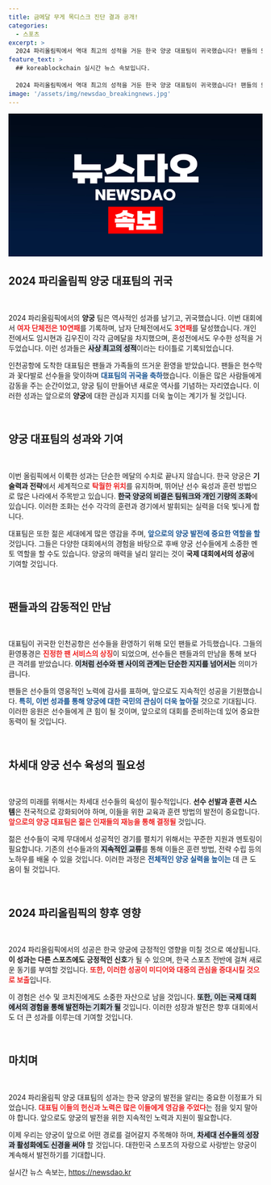 ```yaml
---
title: 금메달 무게 목디스크 진단 결과 공개!
categories:
  - 스포츠
excerpt: >
  2024 파리올림픽에서 역대 최고의 성적을 거둔 한국 양궁 대표팀이 귀국했습니다! 팬들의 뜨거운 환영 속, 7개의 메달을 품에 안고 돌아온 그들의 이야기를 영상으로 확인하세요!
feature_text: >
  ## koreablockchain 실시간 뉴스 속보입니다.

  2024 파리올림픽에서 역대 최고의 성적을 거둔 한국 양궁 대표팀이 귀국했습니다! 팬들의 뜨거운 환영 속, 7개의 메달을 품에 안고 돌아온 그들의 이야기를 영상으로 확인하세요!
image: '/assets/img/newsdao_breakingnews.jpg'
---
```


<p><img src="/assets/img/newsdao_breakingnews.jpg" alt="koreablockchain 속보" /></p>

<h2 data-ke-size="size26">2024 파리올림픽 양궁 대표팀의 귀국</h2>

<p data-ke-size="size16">&nbsp;</p>

<p>2024 파리올림픽에서의 <b>양궁</b> 팀은 역사적인 성과를 남기고, 귀국했습니다. 이번 대회에서 <b><span style="color: #ee2323;">여자 단체전은 10연패</span></b>를 기록하며, 남자 단체전에서도 <b><span style="color: #ee2323;">3연패</span></b>를 달성했습니다. 개인전에서도 임시현과 김우진이 각각 금메달을 차지했으며, 혼성전에서도 우수한 성적을 거두었습니다. 이런 성과들은 <b><span style="background-color: #21538527;">사상 최고의 성적</span></b>이라는 타이틀로 기록되었습니다.</p>

<p>인천공항에 도착한 대표팀은 팬들과 가족들의 뜨거운 환영을 받았습니다. 팬들은 현수막과 꽃다발로 선수들을 맞이하며 <b><span style="color: #1a5490;">대표팀의 귀국을 축하</span></b>했습니다. 이들은 많은 사람들에게 감동을 주는 순간이었고, 양궁 팀이 만들어낸 새로운 역사를 기념하는 자리였습니다. 이러한 성과는 앞으로의 <b>양궁</b>에 대한 관심과 지지를 더욱 높이는 계기가 될 것입니다.</p>

<p data-ke-size="size16">&nbsp;</p>

<h2 data-ke-size="size26">양궁 대표팀의 성과와 기여</h2>

<p data-ke-size="size16">&nbsp;</p>

<p>이번 올림픽에서 이룩한 성과는 단순한 메달의 수치로 끝나지 않습니다. 한국 양궁은 <b>기술력과 전략</b>에서 세계적으로 <b><span style="color: #ee2323;">탁월한 위치</span></b>를 유지하며, 뛰어난 선수 육성과 훈련 방법으로 많은 나라에서 주목받고 있습니다. <b><span style="background-color: #21538527;">한국 양궁의 비결은 팀워크와 개인 기량의 조화</span></b>에 있습니다. 이러한 조화는 선수 각각의 훈련과 경기에서 발휘되는 실력을 더욱 빛나게 합니다.</p>

<p>대표팀은 또한 젊은 세대에게 많은 영감을 주며, <b><span style="color: #1a5490;">앞으로의 양궁 발전에 중요한 역할을 할</span></b> 것입니다. 그들은 다양한 대회에서의 경험을 바탕으로 후배 양궁 선수들에게 소중한 멘토 역할을 할 수도 있습니다. 양궁의 매력을 널리 알리는 것이 <b>국제 대회에서의 성공</b>에 기여할 것입니다.</p>

<p data-ke-size="size16">&nbsp;</p>

<h2 data-ke-size="size26">팬들과의 감동적인 만남</h2>

<p data-ke-size="size16">&nbsp;</p>

<p>대표팀이 귀국한 인천공항은 선수들을 환영하기 위해 모인 팬들로 가득했습니다. 그들의 환영풍경은 <b><span style="color: #ee2323;">진정한 팬 서비스의 상징</span></b>이 되었으며, 선수들은 팬들과의 만남을 통해 보다 큰 격려를 받았습니다. <b><span style="background-color: #21538527;">이처럼 선수와 팬 사이의 관계는 단순한 지지를 넘어서는</span></b> 의미가 큽니다.</p>

<p>팬들은 선수들의 영웅적인 노력에 감사를 표하며, 앞으로도 지속적인 성공을 기원했습니다. <b><span style="color: #1a5490;">특히, 이번 성과를 통해 양궁에 대한 국민의 관심이 더욱 높아질</span></b> 것으로 기대됩니다. 이러한 응원은 선수들에게 큰 힘이 될 것이며, 앞으로의 대회를 준비하는데 있어 중요한 동력이 될 것입니다.</p>

<p data-ke-size="size16">&nbsp;</p>

<h2 data-ke-size="size26">차세대 양궁 선수 육성의 필요성</h2>

<p data-ke-size="size16">&nbsp;</p>

<p>양궁의 미래를 위해서는 차세대 선수들의 육성이 필수적입니다. <b>선수 선발과 훈련 시스템</b>은 전국적으로 강화되어야 하며, 이들을 위한 교육과 훈련 방법의 발전이 중요합니다. <b><span style="color: #ee2323;">앞으로의 양궁 대표팀은 젊은 인재들의 재능을 통해 결정될</span></b> 것입니다.</p>

<p>젊은 선수들이 국제 무대에서 성공적인 경기를 펼치기 위해서는 꾸준한 지원과 멘토링이 필요합니다. 기존의 선수들과의 <b><span style="background-color: #21538527;">지속적인 교류</span></b>를 통해 이들은 훈련 방법, 전략 수립 등의 노하우를 배울 수 있을 것입니다. 이러한 과정은 <b><span style="color: #1a5490;">전체적인 양궁 실력을 높이는</span></b> 데 큰 도움이 될 것입니다.</p>

<p data-ke-size="size16">&nbsp;</p>

<h2 data-ke-size="size26">2024 파리올림픽의 향후 영향</h2>

<p data-ke-size="size16">&nbsp;</p>

<p>2024 파리올림픽에서의 성공은 한국 양궁에 긍정적인 영향을 미칠 것으로 예상됩니다. <b>이 성과는 다른 스포츠에도 긍정적인 신호</b>가 될 수 있으며, 한국 스포츠 전반에 걸쳐 새로운 동기를 부여할 것입니다. <b><span style="color: #ee2323;">또한, 이러한 성공이 미디어와 대중의 관심을 증대시킬 것으로 보출</span></b>입니다.</p>

<p>이 경험은 선수 및 코치진에게도 소중한 자산으로 남을 것입니다. <b><span style="background-color: #21538527;">또한, 이는 국제 대회에서의 경험을 통해 발전하는 기회가 될</span></b> 것입니다. 이러한 성장과 발전은 향후 대회에서도 더 큰 성과를 이루는데 기여할 것입니다.</p>

<p data-ke-size="size16">&nbsp;</p>

<h2 data-ke-size="size26">마치며</h2>

<p data-ke-size="size16">&nbsp;</p>

<p>2024 파리올림픽 양궁 대표팀의 성과는 한국 양궁의 발전을 알리는 중요한 이정표가 되었습니다. <b><span style="color: #ee2323;">대표팀 이들의 헌신과 노력은 많은 이들에게 영감을 주었다</span></b>는 점을 잊지 말아야 합니다. 앞으로도 양궁의 발전을 위한 지속적인 노력과 지원이 필요합니다. </p>

<p>이제 우리는 양궁이 앞으로 어떤 경로를 걸어갈지 주목해야 하며, <b><span style="background-color: #21538527;">차세대 선수들의 성장과 활성화에도 신경을 써야</span></b> 할 것입니다. 대한민국 스포츠의 자랑으로 사랑받는 양궁이 계속해서 발전하기를 기대합니다. </p>
실시간 뉴스 속보는, <a href="https://newsdao.kr" rel="dofollow">https://newsdao.kr</a>


